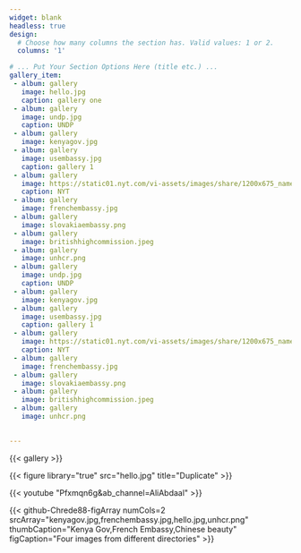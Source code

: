 ```yaml
---
widget: blank
headless: true
design:
  # Choose how many columns the section has. Valid values: 1 or 2.
  columns: '1'

# ... Put Your Section Options Here (title etc.) ...
gallery_item:
 - album: gallery
   image: hello.jpg
   caption: gallery one
 - album: gallery
   image: undp.jpg
   caption: UNDP
 - album: gallery
   image: kenyagov.jpg
 - album: gallery
   image: usembassy.jpg
   caption: gallery 1
 - album: gallery
   image: https://static01.nyt.com/vi-assets/images/share/1200x675_nameplate.png
   caption: NYT
 - album: gallery
   image: frenchembassy.jpg
 - album: gallery
   image: slovakiaembassy.png
 - album: gallery
   image: britishhighcommission.jpeg
 - album: gallery
   image: unhcr.png
 - album: gallery
   image: undp.jpg
   caption: UNDP
 - album: gallery
   image: kenyagov.jpg
 - album: gallery
   image: usembassy.jpg
   caption: gallery 1
 - album: gallery
   image: https://static01.nyt.com/vi-assets/images/share/1200x675_nameplate.png
   caption: NYT
 - album: gallery
   image: frenchembassy.jpg
 - album: gallery
   image: slovakiaembassy.png
 - album: gallery
   image: britishhighcommission.jpeg
 - album: gallery
   image: unhcr.png

   
---
```

{{< gallery >}}
  
{{< figure library="true" src="hello.jpg" title="Duplicate" >}}

{{< youtube "Pfxmqn6g&ab_channel=AliAbdaal" >}}

{{< github-Chrede88-figArray numCols=2 srcArray="kenyagov.jpg,frenchembassy.jpg,hello.jpg,unhcr.png" thumbCaption="Kenya Gov,French Embassy,Chinese beauty" figCaption="Four images from different directories" >}}

